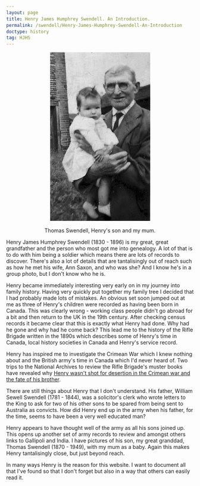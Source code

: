 ```yaml
---
layout: page
title: Henry James Humphrey Swendell. An Introduction.
permalink: /swendell/Henry-James-Humphrey-Swendell-An-Introduction
doctype: history
tag: HJHS
---
```


<p align="center">
<img src="/images/ThomasAndMum.jpg" alt="Thomas Swendell, Henry's son and my mum.">
</p>
<p align="center">
Thomas Swendell, Henry's son and my mum.
</p>

Henry James Humphrey Swendell (1830 - 1896) is my great, great grandfather and the person who most got me into genealogy. A lot of that is to do with him being a soldier which means there are lots of records to discover. There's also a lot of details that are tantalisingly out of reach such as how he met his wife, Ann Saxon, and who was she? And I know he's in a group photo, but I don't know who he is.

Henry became immediately interesting very early on in my journey into family history. Having very quickly put together my family tree I decided that I had probably made lots of mistakes. An obvious set soon jumped out at me as three of Henry's children were recorded as having been born in Canada. This was clearly wrong - working class people didn't go abroad for a bit and then return to the UK in the 19th century. After checking census records it became clear that this is exactly what Henry had done. Why had he gone and why had he come back? This lead me to the history of the Rifle Brigade written in the 1890s which describes some of Henry's time in Canada, local history societies in Canada and Henry's service record.

Henry has inspired me to investigate the Crimean War which I knew nothing about and the British army's time in Canada which I'd never heard of. Two trips to the National Archives to review the Rifle Brigade's muster books have revealed why <a href="/swendell/Henry-James-Humphrey-Swendell-and-the-Crimean-War">Henry wasn't shot for desertion in the Crimean war and the fate of his brother</a>.

There are still things about Henry that I don't understand. His father, William Sewell Swendell (1781 - 1844), was a solicitor's clerk who wrote letters to the King to ask for two of his other sons to be spared from being sent to Australia as convicts. How did Henry end up in the army when his father, for the time, seems to have been a very well educated man?

Henry appears to have thought well of the army as all his sons joined up. This opens up another set of army records to review and amongst others links to Gallipoli and India. I have pictures of his son, my great granddad, Thomas Swendell (1870 - 1949), with my mum as a baby. Again this makes Henry tantalisingly close, but just beyond reach.

In many ways Henry is the reason for this website. I want to document all that I've found so that I don't forget but also in a way that others can easily read it.
